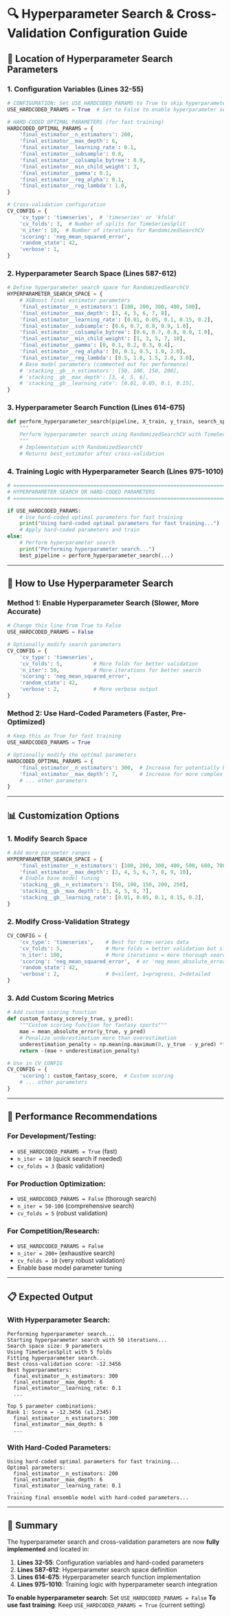 # 🔍 Hyperparameter Search & Cross-Validation Configuration Guide

## 📍 Location of Hyperparameter Search Parameters

### 1. **Configuration Variables** (Lines 32-55)

```python
# CONFIGURATION: Set USE_HARDCODED_PARAMS to True to skip hyperparameter search
USE_HARDCODED_PARAMS = True  # Set to False to enable hyperparameter search

# HARD-CODED OPTIMAL PARAMETERS (for fast training)
HARDCODED_OPTIMAL_PARAMS = {
    'final_estimator__n_estimators': 200,
    'final_estimator__max_depth': 6,
    'final_estimator__learning_rate': 0.1,
    'final_estimator__subsample': 0.8,
    'final_estimator__colsample_bytree': 0.9,
    'final_estimator__min_child_weight': 3,
    'final_estimator__gamma': 0.1,
    'final_estimator__reg_alpha': 0.1,
    'final_estimator__reg_lambda': 1.0,
}

# Cross-validation configuration
CV_CONFIG = {
    'cv_type': 'timeseries',  # 'timeseries' or 'kfold'
    'cv_folds': 3,  # Number of splits for TimeSeriesSplit
    'n_iter': 10,  # Number of iterations for RandomizedSearchCV
    'scoring': 'neg_mean_squared_error',
    'random_state': 42,
    'verbose': 1,
}
```

### 2. **Hyperparameter Search Space** (Lines 587-612)

```python
# Define hyperparameter search space for RandomizedSearchCV
HYPERPARAMETER_SEARCH_SPACE = {
    # XGBoost final estimator parameters
    'final_estimator__n_estimators': [100, 200, 300, 400, 500],
    'final_estimator__max_depth': [3, 4, 5, 6, 7, 8],
    'final_estimator__learning_rate': [0.01, 0.05, 0.1, 0.15, 0.2],
    'final_estimator__subsample': [0.6, 0.7, 0.8, 0.9, 1.0],
    'final_estimator__colsample_bytree': [0.6, 0.7, 0.8, 0.9, 1.0],
    'final_estimator__min_child_weight': [1, 3, 5, 7, 10],
    'final_estimator__gamma': [0, 0.1, 0.2, 0.3, 0.4],
    'final_estimator__reg_alpha': [0, 0.1, 0.5, 1.0, 2.0],
    'final_estimator__reg_lambda': [0.5, 1.0, 1.5, 2.0, 3.0],
    # Base model parameters (commented out for performance)
    # 'stacking__gb__n_estimators': [50, 100, 150, 200],
    # 'stacking__gb__max_depth': [3, 4, 5, 6],
    # 'stacking__gb__learning_rate': [0.01, 0.05, 0.1, 0.15],
}
```

### 3. **Hyperparameter Search Function** (Lines 614-675)

```python
def perform_hyperparameter_search(pipeline, X_train, y_train, search_space=None, cv_config=None):
    """
    Perform hyperparameter search using RandomizedSearchCV with TimeSeriesSplit
    """
    # Implementation with RandomizedSearchCV
    # Returns best_estimator after cross-validation
```

### 4. **Training Logic with Hyperparameter Search** (Lines 975-1010)

```python
# =============================================================================
# HYPERPARAMETER SEARCH OR HARD-CODED PARAMETERS
# =============================================================================

if USE_HARDCODED_PARAMS:
    # Use hard-coded optimal parameters for fast training
    print("Using hard-coded optimal parameters for fast training...")
    # Apply hard-coded parameters and train
else:
    # Perform hyperparameter search
    print("Performing hyperparameter search...")
    best_pipeline = perform_hyperparameter_search(...)
```

---

## 🎯 How to Use Hyperparameter Search

### **Method 1: Enable Hyperparameter Search (Slower, More Accurate)**

```python
# Change this line from True to False
USE_HARDCODED_PARAMS = False

# Optionally modify search parameters
CV_CONFIG = {
    'cv_type': 'timeseries',
    'cv_folds': 5,          # More folds for better validation
    'n_iter': 50,           # More iterations for better search
    'scoring': 'neg_mean_squared_error',
    'random_state': 42,
    'verbose': 2,           # More verbose output
}
```

### **Method 2: Use Hard-Coded Parameters (Faster, Pre-Optimized)**

```python
# Keep this as True for fast training
USE_HARDCODED_PARAMS = True

# Optionally modify the optimal parameters
HARDCODED_OPTIMAL_PARAMS = {
    'final_estimator__n_estimators': 300,  # Increase for potentially better performance
    'final_estimator__max_depth': 7,       # Increase for more complex patterns
    # ... other parameters
}
```

---

## 📊 Customization Options

### **1. Modify Search Space**

```python
# Add more parameter ranges
HYPERPARAMETER_SEARCH_SPACE = {
    'final_estimator__n_estimators': [100, 200, 300, 400, 500, 600, 700],  # More options
    'final_estimator__max_depth': [3, 4, 5, 6, 7, 8, 9, 10],              # Wider range
    # Enable base model tuning
    'stacking__gb__n_estimators': [50, 100, 150, 200, 250],
    'stacking__gb__max_depth': [3, 4, 5, 6, 7],
    'stacking__gb__learning_rate': [0.01, 0.05, 0.1, 0.15, 0.2],
}
```

### **2. Modify Cross-Validation Strategy**

```python
CV_CONFIG = {
    'cv_type': 'timeseries',    # Best for time-series data
    'cv_folds': 5,              # More folds = better validation but slower
    'n_iter': 100,              # More iterations = more thorough search
    'scoring': 'neg_mean_squared_error',  # or 'neg_mean_absolute_error'
    'random_state': 42,
    'verbose': 2,               # 0=silent, 1=progress, 2=detailed
}
```

### **3. Add Custom Scoring Metrics**

```python
# Add custom scoring function
def custom_fantasy_score(y_true, y_pred):
    """Custom scoring function for fantasy sports"""
    mae = mean_absolute_error(y_true, y_pred)
    # Penalize underestimation more than overestimation
    underestimation_penalty = np.mean(np.maximum(0, y_true - y_pred) ** 2)
    return -(mae + underestimation_penalty)

# Use in CV_CONFIG
CV_CONFIG = {
    'scoring': custom_fantasy_score,  # Custom scoring
    # ... other parameters
}
```

---

## 🚀 Performance Recommendations

### **For Development/Testing:**
- `USE_HARDCODED_PARAMS = True` (fast)
- `n_iter = 10` (quick search if needed)
- `cv_folds = 3` (basic validation)

### **For Production Optimization:**
- `USE_HARDCODED_PARAMS = False` (thorough search)
- `n_iter = 50-100` (comprehensive search)
- `cv_folds = 5` (robust validation)

### **For Competition/Research:**
- `USE_HARDCODED_PARAMS = False`
- `n_iter = 200+` (exhaustive search)
- `cv_folds = 10` (very robust validation)
- Enable base model parameter tuning

---

## 📋 Expected Output

### **With Hyperparameter Search:**
```
Performing hyperparameter search...
Starting hyperparameter search with 50 iterations...
Search space size: 9 parameters
Using TimeSeriesSplit with 5 folds
Fitting hyperparameter search...
Best cross-validation score: -12.3456
Best hyperparameters:
  final_estimator__n_estimators: 300
  final_estimator__max_depth: 6
  final_estimator__learning_rate: 0.1
  ...

Top 5 parameter combinations:
Rank 1: Score = -12.3456 (±1.2345)
  final_estimator__n_estimators: 300
  final_estimator__max_depth: 6
  ...
```

### **With Hard-Coded Parameters:**
```
Using hard-coded optimal parameters for fast training...
Optimal parameters:
  final_estimator__n_estimators: 200
  final_estimator__max_depth: 6
  final_estimator__learning_rate: 0.1
  ...
Training final ensemble model with hard-coded parameters...
```

---

## 🎯 Summary

The hyperparameter search and cross-validation parameters are now **fully implemented** and located in:

1. **Lines 32-55**: Configuration variables and hard-coded parameters
2. **Lines 587-612**: Hyperparameter search space definition
3. **Lines 614-675**: Hyperparameter search function implementation
4. **Lines 975-1010**: Training logic with hyperparameter search integration

**To enable hyperparameter search**: Set `USE_HARDCODED_PARAMS = False`
**To use fast training**: Keep `USE_HARDCODED_PARAMS = True` (current setting)
